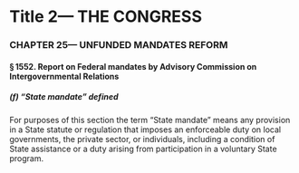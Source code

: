 
# Title 2— THE CONGRESS
### CHAPTER 25— UNFUNDED MANDATES REFORM
#### § 1552. Report on Federal mandates by Advisory Commission on Intergovernmental Relations
##### (f) “State mandate” defined

For purposes of this section the term “State mandate” means any provision in a State statute or regulation that imposes an enforceable duty on local governments, the private sector, or individuals, including a condition of State assistance or a duty arising from participation in a voluntary State program.
